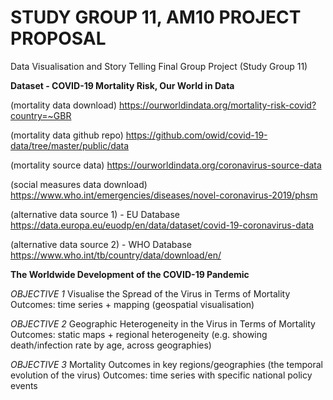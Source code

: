 # STUDY GROUP 11, AM10 PROJECT PROPOSAL
Data Visualisation and Story Telling Final Group Project (Study Group 11)

**Dataset - COVID-19 Mortality Risk, Our World in Data**

(mortality data download)
https://ourworldindata.org/mortality-risk-covid?country=~GBR

(mortality data github repo)
https://github.com/owid/covid-19-data/tree/master/public/data

(mortality source data)
https://ourworldindata.org/coronavirus-source-data

(social measures data download)
https://www.who.int/emergencies/diseases/novel-coronavirus-2019/phsm

(alternative data source 1) - EU Database
https://data.europa.eu/euodp/en/data/dataset/covid-19-coronavirus-data

(alternative data source 2) - WHO Database
https://www.who.int/tb/country/data/download/en/


**The Worldwide Development of the COVID-19 Pandemic**

*OBJECTIVE 1*     Visualise the Spread of the Virus in Terms of Mortality
Outcomes:       time series + mapping (geospatial visualisation)

*OBJECTIVE 2*     Geographic Heterogeneity in the Virus in Terms of Mortality
Outcomes:       static maps + regional heterogeneity (e.g. showing death/infection rate by age, across geographies)

*OBJECTIVE 3*     Mortality Outcomes in key regions/geographies (the temporal evolution of the virus)
Outcomes:       time series with specific national policy events



        
